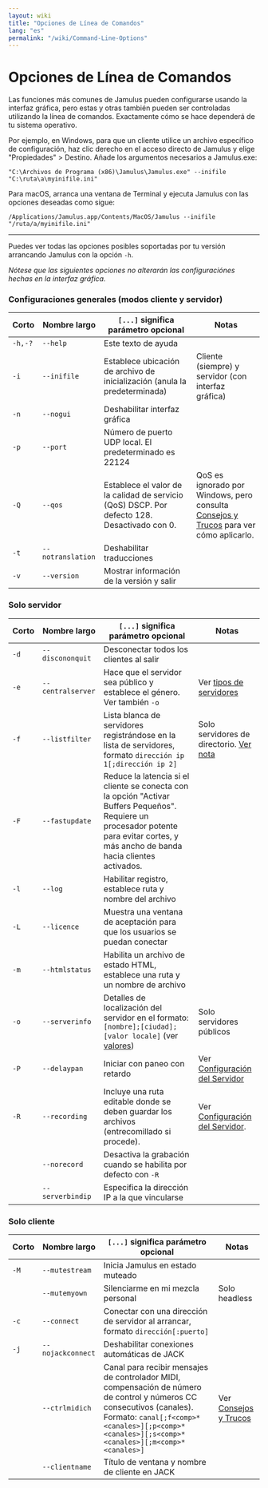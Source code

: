 ```yaml
---
layout: wiki
title: "Opciones de Línea de Comandos"
lang: "es"
permalink: "/wiki/Command-Line-Options"
---
```


# Opciones de Línea de Comandos

Las funciones más comunes de Jamulus pueden configurarse usando la interfaz gráfica, pero estas y otras también pueden ser controladas utilizando la línea de comandos. Exactamente cómo se hace dependerá de tu sistema operativo.

Por ejemplo, en Windows, para que un cliente utilice un archivo específico de configuración, haz clic derecho en el acceso directo de Jamulus y elige "Propiedades" > Destino. Añade los argumentos necesarios a Jamulus.exe:

```shell
"C:\Archivos de Programa (x86)\Jamulus\Jamulus.exe" --inifile "C:\ruta\a\myinifile.ini"
```

Para macOS, arranca una ventana de Terminal y ejecuta Jamulus con las opciones deseadas como sigue:

```shell
/Applications/Jamulus.app/Contents/MacOS/Jamulus --inifile "/ruta/a/myinifile.ini"
```

***

Puedes ver todas las opciones posibles soportadas por tu versión arrancando Jamulus con la opción `-h`.

_Nótese que las siguientes opciones no alterarán las configuraciónes hechas en la interfaz gráfica._

### Configuraciones generales (modos cliente y servidor)

| Corto | Nombre largo | `[...]` significa parámetro opcional | Notas |
|---------|-------------------|--------------------------------------------------------------------------------------------------------------|----------------------------------------------------------|
| `-h,-?` | `--help` | Este texto de ayuda |                                                          |
| `-i` | `--inifile` | Establece ubicación de archivo de inicialización (anula la predeterminada) | Cliente (siempre) y servidor (con interfaz gráfica) |
| `-n` | `--nogui` | Deshabilitar interfaz gráfica |                                                          |
| `-p` | `--port` | Número de puerto UDP local. El predeterminado es 22124 |                                                          |
| `-Q` | `--qos` | Establece el valor de la calidad de servicio (QoS) DSCP. Por defecto 128. Desactivado con 0. | QoS es ignorado por Windows, pero consulta [Consejos y Trucos](Tips-Tricks-More#quality-of-service) para ver cómo aplicarlo. |
| `-t` | `--notranslation` | Deshabilitar traducciones |                                                          |
| `-v` | `--version` | Mostrar información de la versión y salir | |

### Solo servidor

| Corto | Nombre largo | `[...]` significa parámetro opcional | Notas |
|-------|-------------------|----------------------------------------------------------------------------------------------------------------------------|--------------------------------------------------------------------------|
| `-d` | `--discononquit` | Desconectar todos los clientes al salir |                                                                          |
| `-e` | `--centralserver` | Hace que el servidor sea público y establece el género. Ver también `-o` | Ver [tipos de servidores](Choosing-a-Server-Type#3-directorio) |
| `-f` | `--listfilter` | Lista blanca de servidores registrándose en la lista de servidores, formato `dirección ip 1[;dirección ip 2]` | Solo servidores de directorio. [Ver nota](Choosing-a-Server-Type#3-directorio) |
| `-F` | `--fastupdate` | Reduce la latencia si el cliente se conecta con la opción "Activar Buffers Pequeños". Requiere un procesador potente para evitar cortes, y más ancho de banda hacia clientes activados. |                                                                          |
| `-l` | `--log` | Habilitar registro, establece ruta y nombre del archivo |                                                                          |
| `-L` | `--licence` | Muestra una ventana de aceptación para que los usuarios se puedan conectar |                                                                          |
| `-m` | `--htmlstatus` | Habilita un archivo de estado HTML, establece una ruta y un nombre de archivo |                                                                          |
| `-o` | `--serverinfo` | Detalles de localización del servidor en el formato: `[nombre];[ciudad];[valor locale]` (ver [valores](https://doc.qt.io/qt-5/qlocale.html#Country-enum)) | Solo servidores públicos |
| `-P` | `--delaypan` | Iniciar con paneo con retardo | Ver [Configuración del Servidor](https://jamulus.io/wiki/Server-Win-Mac#otras-opciones) |
| `-R` | `--recording` | Incluye una ruta editable donde se deben guardar los archivos (entrecomillado si procede). | Ver [Configuración del Servidor](Server-Win-Mac#grabación). |
|       | `--norecord` | Desactiva la grabación cuando se habilita por defecto con `-R` |                                                                          |
|       | `--serverbindip` | Especifica la dirección IP a la que vincularse |

### Solo cliente

| Corto | Nombre largo | `[...]` significa parámetro opcional | Notas |
|-------|-------------------|---------------------------------------------------------------------------------------------------------------------------|-----------------------------------------------------------------------------|
| `-M` | `--mutestream` | Inicia Jamulus en estado muteado |                                                                             |
|       | `--mutemyown` | Silenciarme en mi mezcla personal | Solo headless |
| `-c` | `--connect` | Conectar con una dirección de servidor al arrancar, formato `dirección[:puerto]` |                                                                             |
| `-j` | `--nojackconnect` | Deshabilitar conexiones automáticas de JACK |                                                                             |
|       | `--ctrlmidich` | Canal para recibir mensajes de controlador MIDI, compensación de número de control y números CC consecutivos (canales). Formato: `canal[;f<comp>*<canales>][;p<comp>*<canales>][;s<comp>*<canales>][;m<comp>*<canales>]` | Ver [Consejos y Trucos](Tips-Tricks-More#Utilizar-ctrlmidich-para-controladores-MIDI) |
|       | `--clientname` | Título de ventana y nombre de cliente en JACK |                                                                             |



